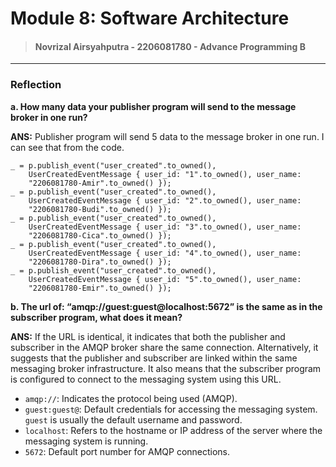 # Module 8: Software Architecture

> #### Novrizal Airsyahputra - 2206081780 - Advance Programming B

---

### Reflection

**a. How many data your publisher program will send to the message broker in one run?**

**ANS:** 
Publisher program will send 5 data to the message broker in one run. I can see that from the code.
```
_ = p.publish_event("user_created".to_owned(),
    UserCreatedEventMessage { user_id: "1".to_owned(), user_name:
    "2206081780-Amir".to_owned() });
_ = p.publish_event("user_created".to_owned(),
    UserCreatedEventMessage { user_id: "2".to_owned(), user_name:
    "2206081780-Budi".to_owned() });
_ = p.publish_event("user_created".to_owned(),
    UserCreatedEventMessage { user_id: "3".to_owned(), user_name:
    "2206081780-Cica".to_owned() });
_ = p.publish_event("user_created".to_owned(),
    UserCreatedEventMessage { user_id: "4".to_owned(), user_name:
    "2206081780-Dira".to_owned() });
_ = p.publish_event("user_created".to_owned(),
    UserCreatedEventMessage { user_id: "5".to_owned(), user_name:
    "2206081780-Emir".to_owned() });
```

**b. The url of: “amqp://guest:guest@localhost:5672” is the same as in the subscriber
program, what does it mean?**

**ANS:**
If the URL is identical, it indicates that both the publisher and subscriber in the AMQP broker share the same connection. 
Alternatively, it suggests that the publisher and subscriber are linked within the same messaging broker infrastructure.
It also means that the subscriber program is configured to connect to the messaging system using this URL.

- `amqp://`: Indicates the protocol being used (AMQP).
- `guest:guest@`: Default credentials for accessing the messaging system. `guest` is usually the default username and password.
- `localhost`: Refers to the hostname or IP address of the server where the messaging system is running. 
- `5672`: Default port number for AMQP connections.